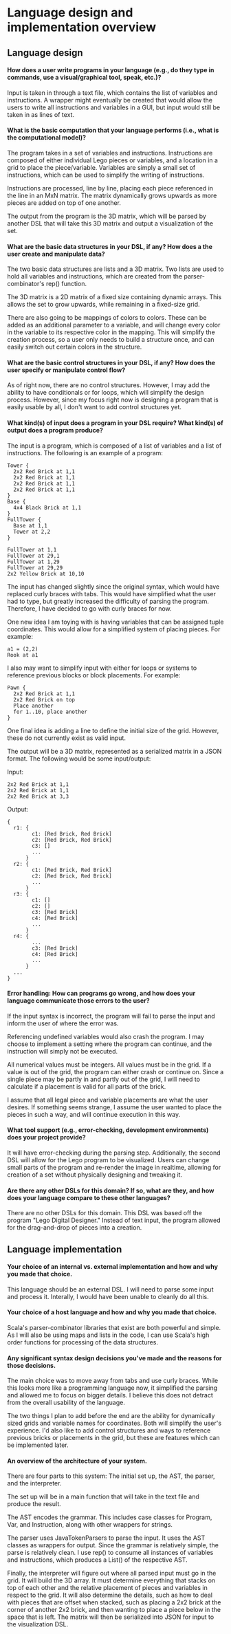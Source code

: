 # Language design and implementation overview

## Language design

#### How does a user write programs in your language (e.g., do they type in commands, use a visual/graphical tool, speak, etc.)?

Input is taken in through a text file, which contains the list of variables and instructions. A wrapper might eventually be created that would allow the users to write all instructions and variables in a GUI, but input would still be taken in as lines of text.

#### What is the basic computation that your language performs (i.e., what is the computational model)?

The program takes in a set of variables and instructions. Instructions are composed of either individual Lego pieces or variables, and a location in a grid to place the piece/variable. Variables are simply a small set of instructions, which can be used to simplify the writing of instructions. 

Instructions are processed, line by line, placing each piece referenced in the line in an MxN matrix. The matrix dynamically grows upwards as more pieces are added on top of one another. 

The output from the program is the 3D matrix, which will be parsed by another DSL that will take this 3D matrix and output a visualization of the set.

#### What are the basic data structures in your DSL, if any? How does a the user create and manipulate data?

The two basic data structures are lists and a 3D matrix. Two lists are used to hold all variables and instructions, which are created from the parser-combinator's rep() function. 

The 3D matrix is a 2D matrix of a fixed size containing dynamic arrays. This allows the set to grow upwards, while remaining in a fixed-size grid.

There are also going to be mappings of colors to colors. These can be added as an additional parameter to a variable, and will change every color in the variable to its respective color in the mapping. This will simplify the creation process, so a user only needs to build a structure once, and can easily switch out certain colors in the structure.

#### What are the basic control structures in your DSL, if any? How does the user specify or manipulate control flow?

As of right now, there are no control structures. However, I may add the ability to have conditionals or for loops, which will simplify the design process. However, since my focus right now is designing a program that is easily usable by all, I don't want to add control structures yet.

#### What kind(s) of input does a program in your DSL require? What kind(s) of output does a program produce?

The input is a program, which is composed of a list of variables and a list of instructions. The following is an example of a program:
```
Tower {
  2x2 Red Brick at 1,1
  2x2 Red Brick at 1,1
  2x2 Red Brick at 1,1
  2x2 Red Brick at 1,1
}
Base {
  4x4 Black Brick at 1,1
}
FullTower {
  Base at 1,1
  Tower at 2,2
}

FullTower at 1,1
FullTower at 29,1
FullTower at 1,29
FullTower at 29,29
2x2 Yellow Brick at 10,10
```
The input has changed slightly since the original syntax, which would have replaced curly braces with tabs. This would have simplified what the user had to type, but greatly increased the difficulty of parsing the program. Therefore, I have decided to go with curly braces for now.

One new idea I am toying with is having variables that can be assigned tuple coordinates. This would allow for a simplified system of placing pieces. For example:
```
a1 = (2,2)
Rook at a1
```
I also may want to simplify input with either for loops or systems to reference previous blocks or block placements. For example:
```
Pawn {
  2x2 Red Brick at 1,1
  2x2 Red Brick on top
  Place another
  for 1..10, place another
}
```
One final idea is adding a line to define the initial size of the grid. However, these do not currently exist as valid input.

The output will be a 3D matrix, represented as a serialized matrix in a JSON format. The following would be some input/output:

Input:
```
2x2 Red Brick at 1,1
2x2 Red Brick at 1,1
2x2 Red Brick at 3,3
```
Output:
```
{
  r1: {
        c1: [Red Brick, Red Brick]
        c2: [Red Brick, Red Brick]
        c3: []
        ...
      }
  r2: {
        c1: [Red Brick, Red Brick]
        c2: [Red Brick, Red Brick]
        ...
      }
  r3: {
        c1: []
        c2: []
        c3: [Red Brick]
        c4: [Red Brick]
        ...
      }
  r4: {
        ...
        c3: [Red Brick]
        c4: [Red Brick]
        ...
      }
  ...
}
```

#### Error handling: How can programs go wrong, and how does your language communicate those errors to the user?

If the input syntax is incorrect, the program will fail to parse the input and inform the user of where the error was. 

Referencing undefined variables would also crash the program. I may choose to implement a setting where the program can continue, and the instruction will simply not be executed.

All numerical values must be integers. All values must be in the grid. If a value is out of the grid, the program can either crash or continue on. Since a single piece may be partly in and partly out of the grid, I will need to calculate if a placement is valid for all parts of the brick.

I assume that all legal piece and variable placements are what the user desires. If something seems strange, I assume the user wanted to place the pieces in such a way, and will continue execution in this way.

#### What tool support (e.g., error-checking, development environments) does your project provide?

It will have error-checking during the parsing step. Additionally, the second DSL will allow for the Lego program to be visualized. Users can change small parts of the program and re-render the image in realtime, allowing for creation of a set without physically designing and tweaking it.

#### Are there any other DSLs for this domain? If so, what are they, and how does your language compare to these other languages?

There are no other DSLs for this domain. This DSL was based off the program "Lego Digital Designer." Instead of text input, the program allowed for the drag-and-drop of pieces into a creation. 

## Language implementation

#### Your choice of an internal vs. external implementation and how and why you made that choice.

This language should be an external DSL. I will need to parse some input and process it. Interally, I would have been unable to cleanly do all this.

#### Your choice of a host language and how and why you made that choice.

Scala's parser-combinator libraries that exist are both powerful and simple. As I will also be using maps and lists in the code, I can use Scala's high order functions for processing of the data structures.

#### Any significant syntax design decisions you've made and the reasons for those decisions.

The main choice was to move away from tabs and use curly braces. While this looks more like a programming language now, it simplified the parsing and allowed me to focus on bigger details. I believe this does not detract from the overall usability of the language.

The two things I plan to add before the end are the ability for dynamically sized grids and variable names for coordinates. Both will simplify the user's experience. I'd also like to add control structures and ways to reference previous bricks or placements in the grid, but these are features which can be implemented later.

#### An overview of the architecture of your system.

There are four parts to this system: The initial set up, the AST, the parser, and the interpreter. 

The set up will be in a main function that will take in the text file and produce the result. 

The AST encodes the grammar. This includes case classes for Program, Var, and Instruction, along with other wrappers for strings. 

The parser uses JavaTokenParsers to parse the input. It uses the AST classes as wrappers for output. Since the grammar is relatively simple, the parse is relatively clean. I use rep() to consume all instances of variables and instructions, which produces a List() of the respective AST.

Finally, the interpreter will figure out where all parsed input must go in the grid. It will build the 3D array. It must determine everything that stacks on top of each other and the relative placement of pieces and variables in respect to the grid. It will also determine the details, such as how to deal with pieces that are offset when stacked, such as placing a 2x2 brick at the corner of another 2x2 brick, and then wanting to place a piece below in the space that is left. The matrix will then be serialized into JSON for input to the visualization DSL.

